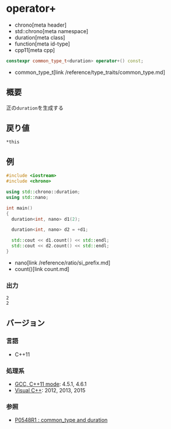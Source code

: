 # operator+
* chrono[meta header]
* std::chrono[meta namespace]
* duration[meta class]
* function[meta id-type]
* cpp11[meta cpp]

```cpp
constexpr common_type_t<duration> operator+() const;
```
* common_type_t[link /reference/type_traits/common_type.md]

## 概要
正の`duration`を生成する


## 戻り値
`*this`


## 例
```cpp example
#include <iostream>
#include <chrono>

using std::chrono::duration;
using std::nano;

int main()
{
  duration<int, nano> d1(2);

  duration<int, nano> d2 = +d1;

  std::cout << d1.count() << std::endl;
  std::cout << d2.count() << std::endl;
}
```
* nano[link /reference/ratio/si_prefix.md]
* count()[link count.md]

### 出力
```
2
2
```

## バージョン
### 言語
- C++11

### 処理系
- [GCC, C++11 mode](/implementation.md#gcc): 4.5.1, 4.6.1
- [Visual C++](/implementation.md#visual_cpp): 2012, 2013, 2015

### 参照
- [P0548R1 : common_type and duration](http://www.open-std.org/jtc1/sc22/wg21/docs/papers/2017/p0548r1.pdf)
